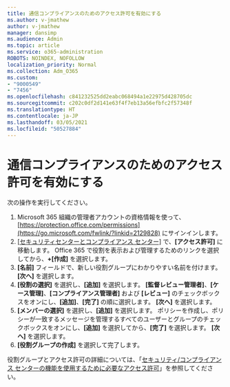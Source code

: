 ```yaml
---
title: 通信コンプライアンスのためのアクセス許可を有効にする
ms.author: v-jmathew
author: v-jmathew
manager: dansimp
ms.audience: Admin
ms.topic: article
ms.service: o365-administration
ROBOTS: NOINDEX, NOFOLLOW
localization_priority: Normal
ms.collection: Adm_O365
ms.custom:
- "9000549"
- "7456"
ms.openlocfilehash: c841232525dd2eabc068494a1e22975d428705dc
ms.sourcegitcommit: c202c0df2d141e63f4f7eb13a56efbfc2f57348f
ms.translationtype: HT
ms.contentlocale: ja-JP
ms.lasthandoff: 03/05/2021
ms.locfileid: "50527884"
---
```

# <a name="enable-permissions-for-communication-compliance"></a>通信コンプライアンスのためのアクセス許可を有効にする

次の操作を実行してください。

1. Microsoft 365 組織の管理者アカウントの資格情報を使って、[https://protection.office.com/permissions](https://go.microsoft.com/fwlink/?linkid=2129828) にサインインします。
2. [[セキュリティセンターとコンプライアンス センター]](https://go.microsoft.com/fwlink/?linkid=2101341) で、**[アクセス許可]** に移動します。 Office 365 で役割を表示および管理するためのリンクを選択してから、**\+[作成]** を選択します。
3. **[名前]** フィールドで、新しい役割グループにわかりやすい名前を付けます。 **[次へ]** を選択します。
4. **[役割の選択]** を選択し、**[追加]** を選択します。 **[監督レビュー管理者]**、**[ケース管理]**、**[コンプライアンス管理者]** および **[レビュー]** のチェックボックスをオンにし、**[追加]**、**[完了]** の順に選択します。 **[次へ]** を選択します。
5. **[メンバーの選択]** を選択し、**[追加]** を選択します。 ポリシーを作成し、ポリシーが一致するメッセージを管理するすべてのユーザーとグループのチェックボックスをオンにし、**[追加]** を選択してから、**[完了]** を選択します。 **[次へ]** を選択します。
6. **[役割グループの作成]** を選択して完了します。

役割グループとアクセス許可の詳細については、「[セキュリティ/コンプライアンス センターの機能を使用するために必要なアクセス許可](https://go.microsoft.com/fwlink/?linkid=2114184)」を参照してください。
